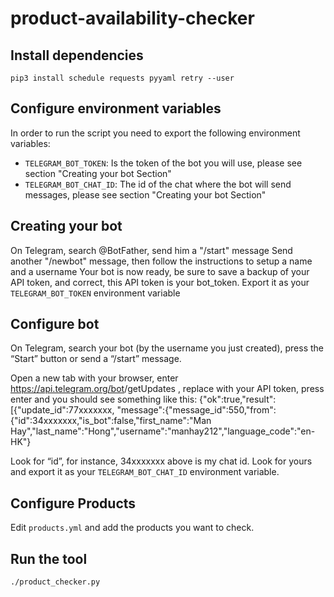 # product-availability-checker

## Install  dependencies

`pip3 install schedule requests pyyaml retry --user`

## Configure environment variables

In order to run the script you need to export the following environment variables:

* `TELEGRAM_BOT_TOKEN`: Is the token of the bot you will use, please see section "Creating your bot Section"
* `TELEGRAM_BOT_CHAT_ID`: The id of the chat where the bot will send messages, please see section "Creating your bot Section"

## Creating your bot

On Telegram, search @BotFather, send him a "/start" message
Send another "/newbot" message, then follow the instructions to setup a name and a username
Your bot is now ready, be sure to save a backup of your API token, and correct, this API token is your bot_token.
Export it as your `TELEGRAM_BOT_TOKEN` environment variable

## Configure bot

On Telegram, search your bot (by the username you just created), press the “Start” button or send a “/start” message.

Open a new tab with your browser, enter https://api.telegram.org/bot<yourtoken>/getUpdates , replace <yourtoken> with your API token, press enter and you should see something like this:
{"ok":true,"result":[{"update_id":77xxxxxxx,
"message":{"message_id":550,"from":{"id":34xxxxxxx,"is_bot":false,"first_name":"Man Hay","last_name":"Hong","username":"manhay212","language_code":"en-HK"}

Look for “id”, for instance, 34xxxxxxx above is my chat id. Look for yours and export it as your `TELEGRAM_BOT_CHAT_ID` environment variable.

## Configure Products

Edit `products.yml` and add the products you want to check.

## Run the tool

`./product_checker.py`
